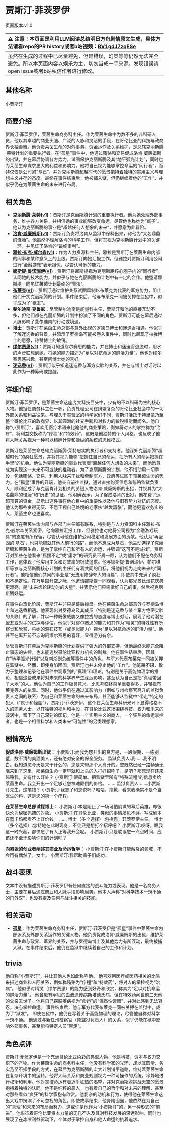 # 贾斯汀·菲茨罗伊
页面版本:v1.0
 

| :warning: 注意！本页面是利用LLM阅读总结明日方舟剧情原文生成，具体方法请看repo的PR history或者b站视频：[BV1gdJ7zqESe](https://www.bilibili.com/video/BV1gdJ7zqESe/)         |
|:----------------------------|
| 虽然在生成的过程中已尽量避免，但是错误，幻觉等等仍然无法完全避免。所以本页面内容以娱乐为主，切勿当成一手来源。发现错误请open issue或者b站私信作者进行修改。|



## 其他名称
小贾斯汀
## 简要介绍
贾斯汀·菲茨罗伊，莱茵生命商务科主任。作为莱茵生命中为数不多的非科研人员，他以其卓越的商业头脑、广泛的人脉和灵活的手段，在哥伦比亚的科技与政商界长袖善舞。他负责莱茵生命的对外事务、资金运作及关系维护，是总辖克丽斯腾·莱特计划的重要执行者。在“孤星”事件中，他通过贿赂和交易促成洛肯·威廉姆斯的出狱，并在幕后协调各方势力，试图保护克丽斯腾及其“地平弧光计划”，同时也为莱茵生命谋求更大的利益和影响力。他将自己视为能够掌控命运的“同行者”，而非仅仅是公司的“基石”，并对克丽斯腾超越时代的愿景抱持着独特的实用主义与理想主义并存的态度。最终在事件结束后，他被捕入狱，但仍继续着他的“工作”，并似乎仍在为莱茵生命的未来进行布局。
## 相关角色
-   **[克丽斯腾·莱特](../char_v3/extended_char_336509.md)([v1](extended_char_336509.md))**：贾斯汀是克丽斯腾计划的重要执行者。他为她处理外部事务，维护各方关系，并相信她的事业能够改变命运，尽管他也称她为“疯子”。他认为克丽斯腾的事业是“超越任何人想象的未来”，并愿意为此冒险。
-   **[洛肯·威廉姆斯](../char_v3/extended_char_91b78b.md)([v1](extended_char_91b78b.md))**：贾斯汀负责将洛肯从监狱中保释出来，称他为“大名鼎鼎的怪胎”。他虽然不理解洛肯的科学工作，但将其视为克丽斯腾计划中的关键一环，并见证了洛肯的“最终审判”。
-   **[雅拉·布克·威尔森](../char_v3/extended_char_d1f8dc.md)([v1](extended_char_d1f8dc.md))**：作为人力资源科主任，雅拉是贾斯汀在莱茵生命内部的同事和某种意义上的上级。贾斯汀向她汇报工作，但雅拉对贾斯汀利用公司进行“金融游戏”表示担忧，尽管认可他的能力。
-   **[娜斯提·鲁诺瑞伊](../char_v3/extended_char_94d934.md)([v1](extended_char_94d934.md))**：贾斯汀将娜斯提视为克丽斯腾核心圈子内的“同行者”，认同她的技术能力，并似乎与她在克丽斯腾的计划中有一定的合作。他邀请娜斯提一同见证莱茵计划最终的“表演”。
-   **[布莱克](../char_v3/extended_char_bu_lai_ke.md)([v1](extended_char_bu_lai_ke.md))**：贾斯汀通过维护关系试图牵制以布莱克为代表的军方势力，阻止他们干扰克丽斯腾的计划。事件结束后，他与布莱克一同被关押在监狱中，似乎成为了“狱友”。
-   **斐尔迪南·克鲁尼**：尽管斐尔迪南是能量科主任，贾斯汀和他的直接互动不多，但他们都在克丽斯腾的计划中扮演了不同的角色。贾斯汀可能在幕后通过人脉影响了斐尔迪南的行动或境遇。
-   **[博士](../char_v3/extended_char_bo_shi.md)**：贾斯汀在莱茵生命总部与意外出现的罗德岛博士和迷迭香相遇。他似乎了解迷迭香的背景，并暗示了罗德岛可能被卷入事件中，同时也展现了拉拢博士的意愿，称赞博士的敏锐。
-   **[缪尔赛思](../char_v3/char_249_mlyss.md)([v1](char_249_mlyss.md))**：贾斯汀知道缪尔赛思的能力，并在博士和迷迭香逃脱时，用水的声音联想到她，将她的能力描述为“足以对抗命运的鲜活力量”。他也对缪尔赛思感兴趣，甚至问博士她的喜好。
-   **[迷迭香](../char_v3/char_391_rosmon.md)([v1](char_391_rosmon.md))**：贾斯汀似乎知道迷迭香与军方实验的关系，并在与博士对话时以此作为一种筹码或提醒。
## 详细介绍
贾斯汀·菲茨罗伊，是莱茵生命这座庞大科技巨头中，少有的不以科研为生的核心人物。他担任商务科主任一职，负责处理公司在纷繁复杂的哥伦比亚社会中的一切外部关系和利益往来。与埋头于实验室的科学家们不同，贾斯汀活跃于特里蒙乃至整个哥伦比亚的政商界，以其圆滑的社交手腕和对权力的敏锐嗅觉而闻名。他自称“小贾斯汀”，喜欢用医疗术语来比喻他的商业策略，例如将对人的掌控称为“治疗”，将利益交换称为“疗程”和“特效药”，这既是他独特的个人风格，也反映了他将人际关系视为一种可以精确计算和操纵的系统的思维模式。

贾斯汀是莱茵生命总辖克丽斯腾·莱特忠实的执行者和支持者。他深知克丽斯腾“超越时代”的疯狂愿景，并将其视为能够“把握住自己的命运，把所有人的命运把握在手里”的机会。他认为克丽斯腾的事业代表着“超越任何人想象的未来”，而他愿意成为实现这一未来不可或缺的推动者。为了克丽斯腾的计划，他不惜动用一切手段，包括贿赂、交易、利用人脉来干扰和牵制军方、政府等试图干预莱茵生命的势力。在“孤星”事件的开端，他亲自前往监狱，通过直接购买信息和贿赂监狱负责人，顺利促成了与克丽肯计划相关的关键人物洛肯·威廉姆斯的出狱，并视其为“大名鼎鼎的怪胎”和“历史”的见证。他明确表示，为了促成洛肯的出狱，他花费了远超预算的资金，显示出这件事在他心目中的重要性以及他与旧有势力对抗的态度。他认为那些贪得无厌、不愿正视自己处境的老家伙“越发嚣张”，而他更喜欢务实的人，莱茵生命也更喜欢。

贾斯汀在莱茵生命内部与各部门主任都有联系，特别是与人力资源科主任雅拉·布克·威尔森关系紧密。他向雅拉汇报工作，但雅拉也对他将公司视为“金融游戏玩具”的态度有所保留，尽管认可他在维护公司稳定和发展方面的贡献。他认为“再坚固的‘基石’，也只能铺就其他人前行的路”，而他不想成为基石，他主动选择了克丽斯腾和莱茵生命，是为了掌控自己和所有人的命运，并强调“这可不是游戏”。贾斯汀对那些在他看来“摇摆不定”或“庸才”的研究员不屑一顾，认为他们不配在商务科工作，这体现了他实用主义和对效率的极致追求。他与娜斯提·鲁诺瑞伊、帕尔维斯等参与克丽斯腾核心计划的主任们有着共同的目标，将他们视为走向未来的“同行者”。他相信他们共同的事业是“无法用修辞夸大的诗篇”，即使其中充满了疯狂和不确定性。在万星园升空之际，他邀请娜斯提一同观看，认为那光景比烟花庆典更漂亮，是“未来齿轮转动时的火星”，并表示他们只需做好自己的事，然后祝克丽斯腾好运。

在事件白热化阶段，贾斯汀并非只是幕后操盘。他在莱茵生命总部意外与罗德岛博士和迷迭香相遇。他表现出对罗德岛及其成员（特别是迷迭香与某个军方绝密实验的关联）的了解，并以一种既像威胁又像拉拢的态度与博士对话，展现了他对潜在盟友或对手的试探与评估。他似乎对缪尔赛思的能力和其作为“精灵”的特殊性有所察觉和欣赏，将她的源石技艺（或类似能力）视为“足以对抗命运的鲜活力量”。他甚至在离开前不忘询问缪尔赛思的喜好，显得游刃有余。

尽管贾斯汀在幕后为克丽斯腾的计划提供了强大的外部支持，但他最终未能完全阻止事态的失控，也未能逃脱哥伦比亚权力机构的制裁。他在事件结束后，因其在“地平弧光计划”以及刺杀副总统等事件中的角色，与军方代表布莱克一同被关押在监狱中。然而，即使身陷囹圄，贾斯汀也并未停止他的“工作”。他笔耕不辍，致力于整理和记录他在事件中观察到的“真理”和理论，特别是关于高能物理学的推论，相信这些成果将对未来的科学界产生深远影响，甚至认为自己是把“真理带回了大地”的人。他认为自己的工作极具意义，比思考临终菜单重要得多，并轻视布莱克等人的执着。同时，他似乎仍在通过其影响力（例如与州检察官高升的监狱负责人之间的联系）为自己和莱茵生命的未来布局，甚至能够从监狱中“带走”特定的犯人（“疯子和怪胎”）。贾斯汀·菲茨罗伊，这个在莱茵生命科研光环下显得格格不入的商务人士，以其独特的视角和手段，在哥伦比亚这场围绕科技、权力和未来的漩涡中，留下了自己深刻的印记。他是一个实用主义的商人，一个狂热的命运掌控者，也是一个相信科学和人类未来“可能性”的另类理想家。
## 剧情高光
**促成洛肯·威廉姆斯出狱：**
小贾斯汀:而我为您开出的良方是，一段假期，一栋别墅，数不清的美酒美人，还有绝对安全的保全服务。
监狱负责人:我......我不明白。我知道您今天是来干什么的，您是来带那个人离开的。您既然已经一路畅通无阻来到了这里，那莱茵生命一定早就和上头的人打好招呼了，是吧？那您现在还来贿赂我，又有什么好处？
小贾斯汀:很简单。把监狱里所有“特殊流程”的信息卖给莱茵生命。我会开出一个足够让您神魂颠倒的价格。
......
监狱负责人:......小贾斯汀先生，这笔钱？
小贾斯汀:我忘了和您说吗？哈哈，抱歉，看来我确实不是个当医生的料，这是您的第一个疗程。

**在莱茵生命总部试探博士：**
小贾斯汀:本是阻止了一场可怕阴谋的幕后英雄，却很快沦为秘密抓捕的对象。
小贾斯汀:在哥伦比亚，类似的事情屡见不鲜，写成剧本在蓝卡坞都卖不上好价钱。
......
博士（多个选择）:包括您，菲茨罗伊主任。
博士（多个选择）:您特地在此时现身，不会只是想打个招呼吧？
小贾斯汀:哎呀，瞧我这一时兴起，都快忘了有人正等我开会呢。
小贾斯汀:只是耽误您一点点时间，应该还不至于影响你们的计划吧？

**向紧张的创业者阐述其商业及命运哲学：**
小贾斯汀:在小贾斯汀能触及的领域，不会再有偶然了，女士。
小贾斯汀:我帮助疯子们成功。
## 战斗表现
文本中没有描述贾斯汀·菲茨罗伊有任何直接的战斗能力或表现。他是一名商务人士，主要在幕后通过商业和人脉手段影响局势。他本人声称“对科学技术一窍不通的门外汉”，也没有提及任何与战斗相关的技能。
## 相关活动
-   **[孤星](../stories/act25side.md)**：作为莱茵生命商务科主任，贾斯汀·菲茨罗伊是“孤星”事件中莱茵生命内部派系及外部关系运作的关键人物。他负责促成洛肯·威廉姆斯的出狱，维护莱茵生命与政界、军界的关系，并与罗德岛博士及其他势力有所互动，最终被捕入狱。在事件结束后，他仍在监狱中继续着自己的工作和计划。
## trivia
他自称“小贾斯汀”，并让其他人也如此称呼他。
他喜欢用医疗或医药相关的比喻来描述商业和人际关系，例如称贿赂为“疗程”和“特效药”，将对人的掌控视为“治病”。
他似乎对精灵（缪尔赛思）的能力感到好奇和欣赏，称其为“足以对抗命运的鲜活力量”。
他曾患有罕见的血液遗传病斯塔德氏病，但在特效药问世前三天他的父亲去世了。他将自己摆脱疾病视为“命运”的“偶然性馈赠”，并对此感到无法容忍，决心掌控命运。
事件结束后，他与军方代表布莱克一同被关押在监狱中，成为了“狱友”。
即使在狱中，他仍在写着关于高能物理的理论，尽管他自称对科学一窍不通。
他通过与新任州检察官（原监狱负责人）的关系，似乎仍能在狱中影响外部事务，甚至能将特定人员“带走”。
## 角色点评
贾斯汀·菲茨罗伊是一个充满哥伦比亚色彩的典型人物，他是科技、资本与权力交织下的产物。作为莱茵生命的商务科主任，他没有科学家的光环，却以其圆滑、务实乃至不择手段的方式，在幕后为克丽斯腾的宏大计划铺平道路，维持着莱茵生命在复杂环境中的运转。他将人际关系和商业规则视为一种可操作的系统，冷静地进行权衡和利用。他对掌控命运有着近乎狂热的渴望，并对克丽斯腾挑战天空的愿景抱持着独特的认同。他不是纯粹的恶人，也有着自己的哲学和对未来的理解，甚至对那些看似“疯狂”的科学家抱有欣赏。他复杂的动机和行为，使得他在莱茵生命这出大戏中扮演了不可忽视的角色。即使故事结束，他身陷囹圄，他依然在为自己的“真理”和未来的布局而努力，这或许是他作为“小贾斯汀”的，另一种形式的“前进”。他象征着哥伦比亚资本力量的无孔不入及其对科技发展的深远影响，同时也展现了在冰冷利益驱动下，个体对于掌控自身和他人命运的执着追求。